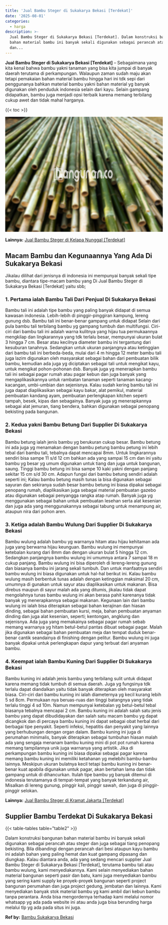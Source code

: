 ```yaml
---
title: 'Jual Bambu Steger di Sukakarya Bekasi [Terdekat]'
date: '2025-08-01'
categories:
  - harga
description: >-
  Jual Bambu Steger di Sukakarya Bekasi [Terdekat]. Dalam konstruksi bangunan
  bahan material bambu ini banyak sekali digunakan sebagai perancah atau steger
  dan...
---
```


**Jual Bambu Steger di Sukakarya Bekasi \[Terdekat\]** – Sebagaimana yang kita kenal bahwa bambu yakni tanaman yang bisa kita jumpai di banyak daerah terutama di perkampungan. Walaupun zaman sudah maju akan tetapi pemakaian bahan material bambu hingga hari ini tdk sepi dari penggunanya bahkan material bambu yakni bahan material yg banyak digunakan oleh penduduk indonesia selain dari kayu. Selain gampang didapatkan, bambu juga menjadi opsi terbaik karena memang terbilang cukup awet dan tidak mahal harganya.

{{< toc >}}

![Jual Bambu Steger di Sukakarya Bekasi [Terdekat]](/images/jual-bambu-tali-35.png)

**Lainnya:** [Jual Bambu Steger di Kelapa Nunggal \[Terdekat\]](https://bambu.bangunan.co/jual-bambu-steger-di-kelapa-nunggal-terdekat/)

## Macam Bambu dan Kegunaannya Yang Ada Di Sukakarya Bekasi

Jikalau dilihat dari jenisnya di indonesia ini mempunyai banyak sekali tipe bambu, diantara tipe-macam bambu yang Di Jual Bambu Steger di Sukakarya Bekasi \[Terdekat\] yaitu sbb;

### 1\. Pertama ialah Bambu Tali Dari Penjual Di Sukakarya Bekasi

Bambu tali ini adalah tipe bambu yang paling banyak didapat di semua kawasan indonesia. Lebih-lebih di pinggir-pinggiran kampung, lereng gunung dsb. Bambu tali ini benar-benar gampang untuk didapat Selain dari pula bambu tali terbilang bambu yg gampang tumbuh dan multifungsi. Ciri-ciri dari bambu tali ini adalah warna kulitnya yang hijau tua permukaannya mengkilap dan lingkarannya yang tdk terlalu besar, mempunyai ukuran bulat 3 hingga 7 cm. Besar atau kecilnya diameter bambu ini tergantung dari kesuburan tanahnya. Sedangkan untuk ukuran panjangnya atau ketinggian dari bambu tali ini berbeda-beda, mulai dari 4 m hingga 12 meter bambu tali juga lazim digunakan oleh masyarakat sebagai bahan dari pembuatan bilik bambu, kemudian ada juga yg diciptakan sebagai tali untuk mengikat kayu, untuk mengikat pohon-pohonan dsb. Banyak juga yg menerapkan bambu tali ini sebagai pagar rumah atau pagar kebun dan juga banyak yang mengaplikasikannya untuk rambatan tanaman seperti tanaman kacang-kacangan, umbi-umbian dan sejenisnya. Kalau sudah kering bambu tali ini juga dapat diaplikasikan sebagai kayu bakar, alat pemikul, material pembuatan kandang ayam, pembuatan perlengkapan kitchen seperti tampah, besek, kipas dan sebagainya. Banyak juga yg menerapkannya sebagai alat jemuran, tiang bendera, bahkan digunakan sebagai penopang bekisting pada bangunan.

### 2\. Kedua yakni Bambu Betung Dari Supplier Di Sukakarya Bekasi

Bambu betung ialah jenis bambu yg berukuran cukup besar. Bambu betung ini ada juga yg menamakan dengan bambu petung bambu petung ini lebih tebal dari bambu tali, tebalnya dapat mencapai 8mm. Untuk lingkarannya sendiri bisa sampe 11 s/d 12 cm bahkan ada yang sampai 15 cm dan ini yaitu bambu yg besar yg umum digunakan untuk tiang dan juga untuk bangunan, saung. Tinggi bambu betung ini bisa sampe 10 kaki yakni dengan panjang sekitar 15 cm s/d 30 cm. Adapun fungsi dari bambu betung sendiri adalah seperti ini; Kalau bambu betung masih tunas ia bisa digunakan sebagai sayuran dan sekiranya sudah besar bambu betung ini biasa dipakai sebagai penopang rumah, diaplikasikan juga sebagai material pembuatan gazebo atau digunakan sebagai penyangga rangka atap rumah. Banyak juga yg menggunakan sebagai bahan untuk pembuatan lesehan serta alat kesenian dan juga ada yang menggunakannya sebagai tabung untuk menampung air, ataupun nira dari pohon aren.

### 3\. Ketiga adalah Bambu Wulung Dari Supplier Di Sukakarya Bekasi

Bambu wulung adalah bambu yg warnanya hitam atau hijau kehitaman ada juga yang berwarna hijau keunguan. Bambu wulung ini mempunyai ketebalan kurang dari 8mm dan dengan ukuran bulat 5 hingga 12 cm. Sedangkan panjangnya bambu wulung ini umumnya antara 7 sampai 18 m cukup panjang. Bambu wulung ini bisa diperoleh di lereng-lereng gunung dan biasanya bambu ini jarang sekali tumbuh. Dan untuk manfaatnya sendiri bambu wulung ini biasa digunakan untuk hal-hal berikut ini. Kalau bambu wulung masih berbentuk tunas adalah dengan ketinggian maksimal 20 cm, umumnya di gunakan untuk sayur atau diaplikasikan untuk makanan. Bisa direbus maupun di sayur malah ada yang ditumis, jikalau tidak dapat mengolahnya tunas bambu wulung ini akan berasa pahit karenanya tidak banyak yg menerapkannya sebagai makanan. Kegunaan lain dari bambu wulung ini ialah bisa diterapkan sebagai bahan kerajinan dan hiasan dinding, sebagai bahan pembuatan kursi, meja, bahan pembuatan anyaman dinding dan juga alat kesenian, seperti; kentongan, angklung dan sejenisnya. Ada juga yang memakainya sebagai pagar rumah sebab memang warnanya yg hitam betul-betul pantas dibuat sebagai pagar. Malah jika digunakan sebagai bahan pembuatan meja dan tempat duduk benar-benar cantik seandainya di finishing dengan pelitur. Bambu wulung ini juga banyak dipakai untuk perlengkapan dapur yang terbuat dari anyaman bambu.

### 4\. Keempat ialah Bambu Kuning Dari Supplier Di Sukakarya Bekasi

Bambu kuning ini adalah jenis bambu yang terbilang sulit untuk didapat karena memang tidak tumbuh di semua daerah. Juga yg fungsinya tdk terlalu dapat diandalkan yaitu tidak banyak diterapkan oleh masyarakat biasa. Ciri-ciri dari bambu kuning ini ialah diameternya yg kecil kurang lebih 5 sd 8cm. Permukaan nya beruas-ruas dan tinggi batangnya yang tidak terlalu tinggi 4 sd 10m. Namun mempunyai ketebalan yg betul-betul tebal biasanya tebalnya mencapai 2 cm. Bambu kuning ini adalah salah satu jenis bambu yang dapat dibudidayakan dan salah satu macam bambu yg dapat dicangkok dan di percaya bambu kuning ini dapat sebagai obat herbal dari berbagai tipe penyakit. Seperti infeksi, hepatitis dan penyakit yang lainnya yang berhubungan dengan organ dalam. Bambu kuning ini juga di perumahan minimalis, banyak diterapkan sebagai tumbuhan hiasan malah ada yang sengaja menanam bambu kuning mini di pot pot rumah karena memang tampilannya unik juga warnanya yang artistik. Jika di perkampungan bambu kuning ini biasa dipakai sebagai pagar karena memang bambu kuning ini memiliki ketahanan yg melebihi bambu-bambu lainnya. Meskipun ukuran bulatnya kecil tetapi bambu kuning ini benar-benar kuat apabila digunakan untuk pagar, akan bertahan lama dan tidak gampang untuk di dihancurkan. Itulah tipe bambu yg banyak ditemui di indonesia terutamanya di tempat-tempat yang banyak terkandung air, Misalkan di lereng gunung, pinggir kali, pinggir sawah, dan juga di pinggir-pinggir selokan.

**Lainnya:** [Jual Bambu Steger di Kramat Jakarta \[Terdekat\]](https://bambu.bangunan.co/jual-bambu-steger-di-kramat-jakarta-terdekat/)

## Supplier Bambu Terdekat Di Sukakarya Bekasi

{{< table-tables table="table2" >}}

Dalam konstruksi bangunan bahan material bambu ini banyak sekali digunakan sebagai perancah atau steger dan juga sebagai tiang penopang bekisting. Bila dibandingi dengan perancah dari besi ataupun kayu bambu ini adalah bahan yang paling hemat dan kuat gampang dipasang dan diungkap. Kalau diantara anda, ada yang sedang mencari supplier Jual Bambu Steger di Sukakarya Bekasi \[Terdekat\], terutama bambu tali atau bambu wulung, kami menyediakannya. Kami selain menyediakan bahan material bangunan seperti pasir dan batu, kami juga menyediakan bambu yang sering kami supply ke proyek-proyek bangunan seperti project bangunan perumahan dan juga project gedung, jembatan dan lainnya. Kami menyediakan banyak stok material bambu yg kami ambil dari kebun bambu tanpa perantara. Anda bisa mengordernya terhadap kami melalui nomor whatsapp yg ada pada website ini atau anda juga bisa berunding harga melalui tlp yg ada pada situs ini juga.

**Ref by:** [Bambu Sukakarya Bekasi](https://id.wikipedia.org/wiki/Bambu)

